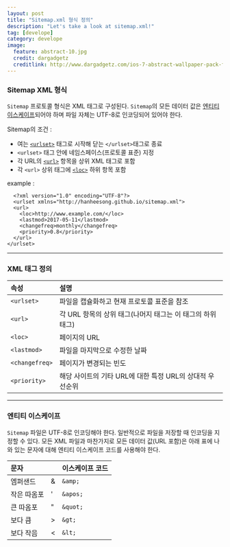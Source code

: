 ```yaml
---
layout: post
title: "Sitemap.xml 형식 정의"
description: "Let's take a look at sitemap.xml!"
tag: [develope]
category: develope
image:
  feature: abstract-10.jpg
  credit: dargadgetz
  creditlink: http://www.dargadgetz.com/ios-7-abstract-wallpaper-pack-for-iphone-5-and-ipod-touch-retina/
---
```

### Sitemap XML 형식
`Sitemap` 프로토콜 형식은 XML 태그로 구성된다.
`Sitemap`의 모든 데이터 값은 [엔티티 이스케이프](#escaping)되어야 하며 파일 자체는 UTF-8로 인코딩되어 있어야 한다.

Sitemap의 조건
:
  * 여는 [`<urlset>`](#urlset) 태그로 시작해 닫는 `</urlset>`태그로 종료
  * `<urlset>` 태그 안에 네임스페이스(프로토콜 표준) 지정
  * 각  URL의 [`<url>`](#url) 항목을 상위 XML 태그로 포함
  * 각 `<url>` 상위 태그에 [`<loc>`](#loc) 하위 항목 포함

example
:
  ~~~[html]
    <?xml version="1.0" encoding="UTF-8"?>
    <urlset xmlns="http://hanheesong.github.io/sitemap.xml">
    <url>
      <loc>http://www.example.com/</loc>
      <lastmod>2017-05-11</lastmod>
      <changefreq>monthly</changefreq>
      <priority>0.8</priority>
    </url>
  </urlset>
  ~~~
---
### XML 태그 정의

| 속성   | 설명  |
| :----- | :---- |
| `<urlset>`<a id="urlset"></a>  | 파일을 캡슐화하고 현재 프로토콜 표준을 참조  |
| `<url>`<a id="url"></a>  | 각 URL 항목의 상위 태그(나머지 태그는 이 태그의 하위 태그)  |
| `<loc>`<a id="loc"></a>  | 페이지의 URL  |
| `<lastmod>`|파일을 마지막으로 수정한 날짜|
| `<changefreq>`| 페이지가 변경되는 빈도|
| `<priority>`| 해당 사이트의 기타 URL에 대한 특정 URL의 상대적 우선순위

---

### 엔티티 이스케이프 <a id="escaping"></a>
`Sitemap` 파일은 UTF-8로 인코딩해야 한다. 일반적으로 파일을 저장할 때 인코딩을 지정할 수 있다.
모든 XML 파일과 마찬가지로 모든 데이터 값(URL 포함)은 아래 표에 나와 있는 문자에 대해 엔티티 이스케이프 코드를 사용해야 한다.

|문자|  |이스케이프 코드|
|:--|:--|:-----------|
|엠퍼샌드|&|`&amp;`|
|작은 따옴포|'|`&apos;`|
|큰 따옴포|"|`&quot;`|
|보다 큼|>|`&gt;`|
|보다 작음|<|`&lt;`|
